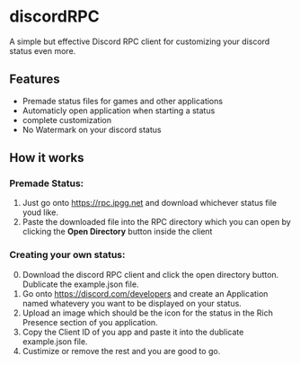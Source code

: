 # discordRPC
A simple but effective Discord RPC client for customizing your discord status even more.

## Features
- Premade status files for games and other applications
- Automaticly open application when starting a status
- complete customization
- No Watermark on your discord status


## How it works
### Premade Status:
1. Just go onto https://rpc.ipgg.net and download whichever status file youd like. 
2. Paste the downloaded file into the RPC directory which you can open by clicking the **Open Directory** button inside the client

### Creating your own status:
0. Download the discord RPC client and click the open directory button. Dublicate the example.json file.
1. Go onto https://discord.com/developers and create an Application named whatevery you want to be displayed on your status.
2. Upload an image which should be the icon for the status in the Rich Presence section of you application.
3. Copy the Client ID of you app and paste it into the dublicate example.json file.
4. Custimize or remove the rest and you are good to go.

